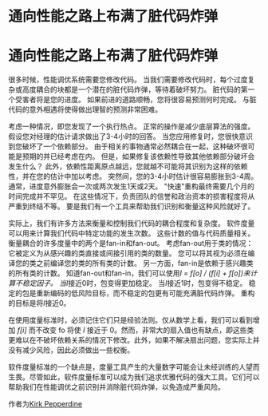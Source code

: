 # 通向性能之路上布满了脏代码炸弹

# 通向性能之路上布满了脏代码炸弹

很多时候，性能调优系统需要您修改代码。 当我们需要修改代码时，每个过度复杂或高度耦合的块都是一个潜在的脏代码炸弹，等待着破坏努力。 脏代码的第一个受害者将是您的进度。 如果前进的道路顺畅，您将很容易预测何时完成。 与脏代码的意外相遇将使得做出理智的预测非常困难。

考虑一种情况，即您发现了一个执行热点。 正常的操作是减少底层算法的强度。 假设您对经理的估计请求做出了3-4小时的回答。 当您应用修复时，您很快意识到您破坏了一个依赖部分。 由于相关的事物通常必然耦合在一起，这种破坏很可能是预期的并已经考虑在内。 但是，如果修复该依赖性导致其他依赖部分破坏会发生什么？ 此外，依赖性距离原点越远，您就越不可能将其识别为这样的依赖性，并在您的估计中加以考虑。 突然间，您的3-4小时估计很容易膨胀到3-4周。 通常，进度意外膨胀会一次或两次发生1天或2天。 "快速"重构最终需要几个月的时间完成并不罕见。 在这些情况下，负责团队的信誉和政治资本的损害程度将从严重到终结不等。 要是我们有一个工具来帮助我们识别和衡量这种风险就好了。

实际上，我们有许多方法来衡量和控制我们代码的耦合程度和复杂度。 软件度量可以用来计算我们代码中特定功能的发生次数。 这些计数的值与代码质量相关。 衡量耦合的许多度量中的两个是fan-in和fan-out。 考虑fan-out用于类的情况：它被定义为从感兴趣的类直接或间接引用的类的数量。 您可以将其视为必须在编译您的类之前编译您的类的所有类的计数。 另一方面，fan-in是依赖于感兴趣类的所有类的计数。 知道fan-out和fan-in，我们可以使用*I = f[o] / (f[i] + f[o])*来计算不稳定因子。 当*I*接近0时，包变得更加稳定。 当*I*接近1时，包变得不稳定。 稳定的包是重新编码的低风险目标，而不稳定的包更有可能充满脏代码炸弹。 重构的目标是将*I*接近0。

在使用度量标准时，必须记住它们只是经验法则。仅从数学上看，我们可以看到增加 *f[i]* 而不改变 fo 将使 *I* 接近于 0。然而，非常大的扇入值也有缺点，即这些类更难以在不破坏依赖关系的情况下修改。此外，如果不解决扇出问题，您实际上并没有减少风险，因此必须做出一些权衡。

软件度量标准的一个缺点是，度量工具产生的大量数字可能会让未经训练的人望而生畏。尽管如此，软件度量标准可以成为我们追求优雅代码的强大工具。它们可以帮助我们在性能调优之前识别并消除脏代码炸弹，以免造成严重风险。

作者为[Kirk Pepperdine](http://programmer.97things.oreilly.com/wiki/index.php/Kirk_Pepperdine)
